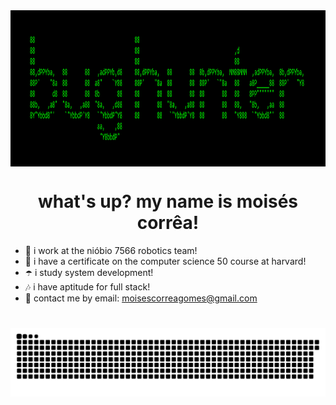 <img align="center" height="250" src="./banner.png">
<h1 align="center">what's up? my name is moisés corrêa!</h1>

- 🍇 i work at the nióbio 7566 robotics team!
- 👾 i have a certificate on the computer science 50 course at harvard!
- ☂️ i study system development!
- 🎶 i have aptitude for full stack!
- 🔮 contact me by email: moisescorreagomes@gmail.com

#

![Snake animation](https://github.com/skittlexyz/skittlexyz/blob/output/github-contribution-grid-snake.svg)
